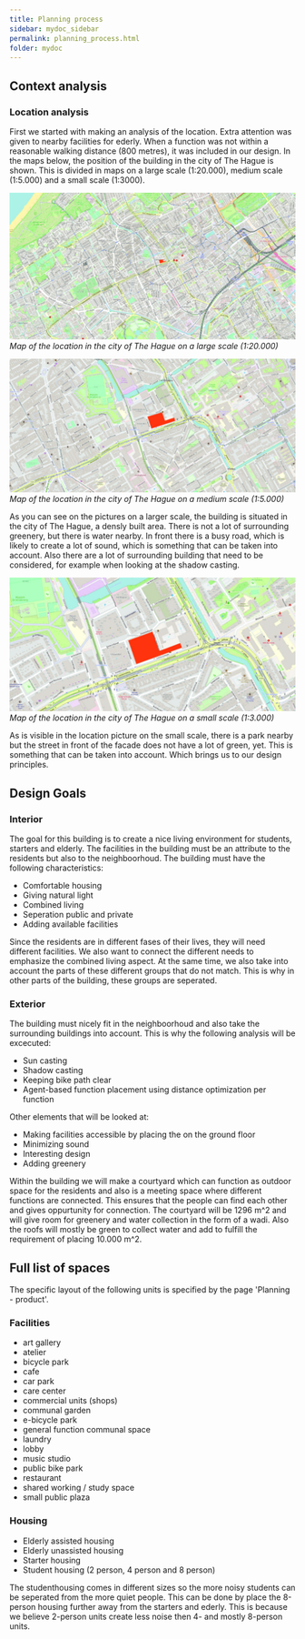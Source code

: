 ```yaml
---
title: Planning process
sidebar: mydoc_sidebar
permalink: planning_process.html
folder: mydoc
---
```


## Context analysis
### Location analysis
First we started with making an analysis of the location. Extra attention was given to nearby facilities for ederly. When a function was not within a reasonable walking distance (800 metres), it was included in our design. In the maps below, the position of the building in the city of The Hague is shown. This is divided in maps on a large scale (1:20.000), medium scale (1:5.000) and a small scale (1:3000).

![map1](../images/map1.jpg)
*Map of the location in the city of The Hague on a large scale (1:20.000)*

![map2](../images/map2.jpg)
*Map of the location in the city of The Hague on a medium scale (1:5.000)*

As you can see on the pictures on a larger scale, the building is situated in the city of The Hague, a densly built area. There is not a lot of surrounding greenery, but there is water nearby. In front there is a busy road, which is likely to create a lot of sound, which is something that can be taken into account. Also there are a lot of surrounding building that need to be considered, for example when looking at the shadow casting.

![map3](../images/map3.jpg)
*Map of the location in the city of The Hague on a small scale (1:3.000)*


As is visible in the location picture on the small scale, there is a park nearby but the street in front of the facade does not have a lot of green, yet. This is something that can be taken into account. Which brings us to our design principles.


## Design Goals
### Interior
The goal for this building is to create a nice living environment for students, starters and elderly. The facilities in the building must be an attribute to the residents but also to the neighboorhoud. The building must have the following characteristics:

- Comfortable housing
- Giving natural light 
- Combined living
- Seperation public and private
- Adding available facilities 

Since the residents are in different fases of their lives, they will need different facilities. We also want to connect the different needs to emphasize the combined living aspect. At the same time, we also take into account the parts of these different groups that do not match. This is why in other parts of the building, these groups are seperated. 

### Exterior
The building must nicely fit in the neighboorhoud and also take the surrounding buildings into account. This is why the following analysis will be excecuted:
- Sun casting
- Shadow casting
- Keeping bike path clear
- Agent-based function placement using distance optimization per function

Other elements that will be looked at:
- Making facilities accessible by placing the on the ground floor
- Minimizing sound 
- Interesting design
- Adding greenery

Within the building we will make a courtyard which can function as outdoor space for the residents and also is a meeting space where different functions are connected. This ensures that the people can find each other and gives oppurtunity for connection. The courtyard will be 1296 m^2 and will give room for greenery and water collection in the form of a wadi. Also the roofs will mostly be green to collect water and add to fulfill the requirement of placing 10.000 m^2.  

## Full list of spaces
The specific layout of the following units is specified by the page 'Planning - product'.
### Facilities
- art gallery
- atelier
- bicycle park
- cafe
- car park
- care center
- commercial units (shops)
- communal garden
- e-bicycle park
- general function communal space
- laundry
- lobby
- music studio
- public bike park
- restaurant
- shared working / study space
- small public plaza

### Housing
- Elderly assisted housing
- Elderly unassisted housing
- Starter housing
- Student housing (2 person, 4 person and 8 person)

The studenthousing comes in different sizes so the more noisy students can be seperated from the more quiet people. This can be done by place the 8-person housing further away from the starters and ederly. This is because we believe 2-person units create less noise then 4- and mostly 8-person units. 






